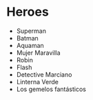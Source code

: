 # Heroes

* Superman
* Batman
* Aquaman
* Mujer Maravilla
* Robin
* Flash
* Detective Marciano
* Linterna Verde
* Los gemelos fantásticos
